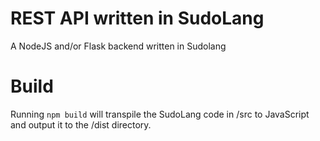 # REST API written in SudoLang

A NodeJS and/or Flask backend written in Sudolang

# Build

Running `npm build` will transpile the SudoLang code in /src to JavaScript and output it to the /dist directory.

